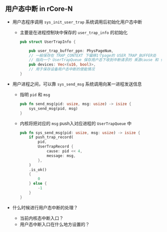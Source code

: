 ## 用户态中断 in rCore-N

+ 用户态程序调用 `sys_init_user_trap` 系统调用后初始化用户态中断

    + 主要是在进程控制块中保存的 `user_trap_info` 的初始化

        ```rust
        pub struct UserTrapInfo {
        
            pub user_trap_buffer_ppn: PhysPageNum,    
            // 一般保存在 TRAP_CONTEXT 下偏移1个page的 USER_TRAP_BUFFER处
            // 指向一个 UserTrapQueue 保存用户态下收到中断请求的 来源cause 和 信息msg
            pub devices: Vec<(u16, bool)>,
            // 用于保存设备用户态中断的使能情况
        }
        ```

+ 用户进程之间，可以靠 `sys_send_msg` 系统调用向某一进程发送信息

    + 指明 `pid` 和 `msg`

        ```rust
        pub fn send_msg(pid: usize, msg: usize) -> isize {
            sys_send_msg(pid, msg)
        }
        ```

    + 内核将把对应的 `msg` push入对应进程的 `UserTrapQueue` 中

        ```rust
        pub fn sys_send_msg(pid: usize, msg: usize) -> isize {
            if push_trap_record(
                pid,
                UserTrapRecord {
                    cause: pid << 4,
                    message: msg,
                },
            )
            .is_ok()
            {
                0
            } else {
                -1
            }
        }
        ```

+ 什么时候进行用户态中断的处理？

    + 当前内核态中断入口？
    + 用户态中断入口在什么地方设置的？

